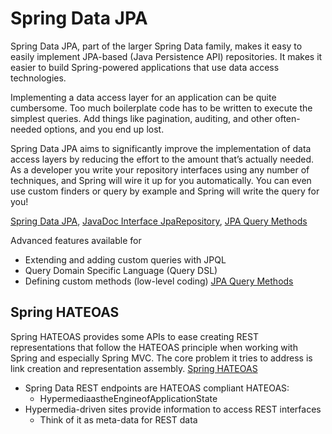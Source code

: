 # Spring Data JPA
Spring Data JPA, part of the larger Spring Data family, makes it easy to easily implement JPA-based (Java Persistence API) repositories. It makes it easier to build Spring-powered applications that use data access technologies.

Implementing a data access layer for an application can be quite cumbersome. Too much boilerplate code has to be written to execute the simplest queries. Add things like pagination, auditing, and other often-needed options, and you end up lost.

Spring Data JPA aims to significantly improve the implementation of data access layers by reducing the effort to the amount that’s actually needed. As a developer you write your repository interfaces using any number of techniques, and Spring will wire it up for you automatically. You can even use custom finders or query by example and Spring will write the query for you!

[Spring Data JPA](https://spring.io/projects/spring-data-jpa), [JavaDoc Interface JpaRepository](https://docs.spring.io/spring-data/jpa/docs/current/api/org/springframework/data/jpa/repository/JpaRepository.html), [JPA Query Methods](https://docs.spring.io/spring-data/jpa/reference/jpa/query-methods.html#jpa.query-methods.at-query)


Advanced features available for
- Extending and adding custom queries with JPQL 
- Query Domain Specific Language (Query DSL) 
- Defining custom methods (low-level coding)
[JPA Query Methods](https://docs.spring.io/spring-data/jpa/reference/jpa/query-methods.html#jpa.query-methods.at-query)

## Spring HATEOAS
Spring HATEOAS provides some APIs to ease creating REST representations that follow the HATEOAS principle when working with Spring and especially Spring MVC. The core problem it tries to address is link creation and representation assembly.
[Spring HATEOAS](https://spring.io/projects/spring-hateoas)
- Spring Data REST endpoints are HATEOAS compliant HATEOAS: 
	- HypermediaastheEngineofApplicationState
- Hypermedia-driven sites provide information to access REST interfaces 
	- Think of it as meta-data for REST data

